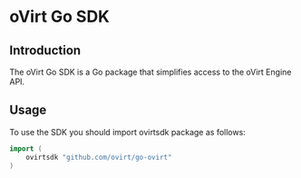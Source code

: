 # oVirt Go SDK 

## Introduction

The oVirt Go SDK is a Go package that simplifies access to the
oVirt Engine API.

## Usage

To use the SDK you should import ovirtsdk package as follows:

```go
import (
    ovirtsdk "github.com/ovirt/go-ovirt"
)
```
